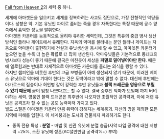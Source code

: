 [Fall from Heaven 2](Fall%20from%20Heaven%202.md)의 세력 중 하나.

세계에 아마겟돈을 일으키고 세계를 정복하려는 사교도 집단으로, 가장 전형적인 악당들이다. 성향은 악. 기본 유닛인 파이로 좀비는 죽을 경우
자폭한다는 특징 때문에 공수 양쪽에서 흉악한 성능을 발휘한다.  
아마겟돈 카운터를 능동적으로 올려야 유리한 세력인데, 그것은 특유의 중급 병사 생산 방식인 플라나 게이트에서 유래한다. 지옥의 악마를
불러내는 문인 플라나 게이트는 자동으로 악마들이 출현하기에 건설과 유닛생산을 동시에 할 수 있고, 아마겟돈 카운터가 높으면 높을 수록 더
높은 확률로 더 많이 생산된다. 악마유닛들은 기본적으로 동테크의 병사보다 성능이 좋기 때문에 결국은 미친듯이 세상을 **파멸로 밀어넣어야만
한다**. 때문에 엘로힘과는 반대로 자체적으로 아마겟돈 카운터를 올리는 의식을 행할 수 있다.  
하지만 챔피언을 비롯한 후반의 고급 보병들이 아예 생산되지 않기 때문에, 이러한 베이스 유닛으로 악마에 기대야 한다는 것은 도박이라고 밖에
말할 수 없다. 대신에 후반에는 아가로스의 짐승이나 허언병 같이 강력한 후반 유닛들과 **블랙 드래곤을 영웅으로 부릴 수 있기 때문에**
굳이 엄청 나쁘다고는 할 수 없다. 결국 중후반 악마가 모일때 까지 버텨야하는 세력. 영웅인 블랙 드래곤은 최후반에 나오지만 초월적인
공격력과, 아예 저렙 유닛은 공격조차 할 수 없는 공포 능력마저 가지고 있다.  
월드 스펠은 아마겟돈 카운터 만큼 위력이 강해지는 세계붕괴. 자신의 땅을 제외한 모든 지역에 피해를 입힌다. 이 세계붕괴는 도시의 건물까지
파괴하기도 한다.  

  * 종족 전용 특성 : **분열** \- 마법 및 신관 유닛에 분열 승급(사악 타입 공격에 대한 저항력 +25%, 소환 유닛에 성흔(AC절반만큼 공격력%+) 부여)

